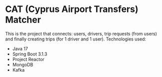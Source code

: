 # CAT (Cyprus Airport Transfers) Matcher
This is the project that connects: users, drivers, trip requests (from users) and finally creating trips (for 1 driver and 1 user).
Technologies used:
- Java 17
- Spring Boot 3.1.3
- Project Reactor
- MongoDB
- Kafka
